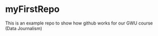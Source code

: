 # myFirstRepo
This is an example repo to show how github works for our GWU course (Data Journalism)
